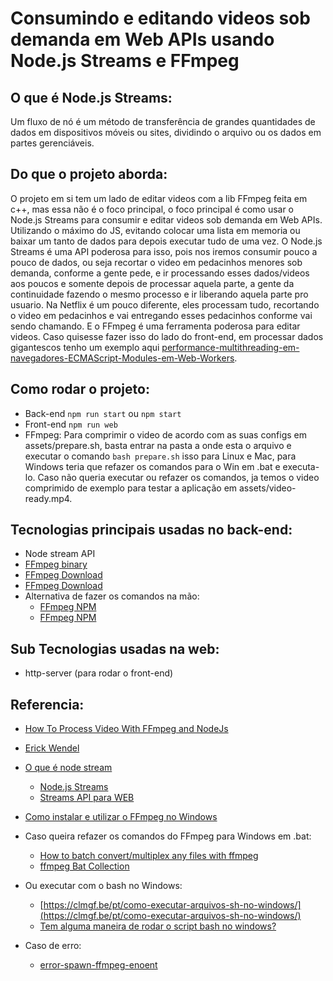 # Consumindo e editando videos sob demanda em Web APIs usando Node.js Streams e FFmpeg

## O que é Node.js Streams:

Um fluxo de nó é um método de transferência de grandes quantidades de dados em dispositivos móveis ou sites, dividindo o arquivo ou os dados em partes gerenciáveis.

## Do que o projeto aborda:

O projeto em si tem um lado de editar videos com a lib FFmpeg feita em c++, mas essa não é o foco principal, o foco principal é como usar o Node.js Streams para consumir e editar videos sob demanda em Web APIs. Utilizando o máximo do JS, evitando colocar uma lista em memoria ou baixar um tanto de dados para depois executar tudo de uma vez. O Node.js Streams é uma API poderosa para isso, pois nos iremos consumir pouco a pouco de dados, ou seja recortar o video em pedacinhos menores sob demanda, conforme a gente pede, e ir processando esses dados/videos aos poucos e somente depois de processar aquela parte, a gente da continuidade fazendo o mesmo processo e ir liberando aquela parte pro usuario. Na Netflix é um pouco diferente, eles processam tudo, recortando o video em pedacinhos e vai entregando esses pedacinhos conforme vai sendo chamando. E o FFmpeg é uma ferramenta poderosa para editar videos. Caso quisesse fazer isso do lado do front-end, em processar dados gigantescos tenho um exemplo aqui [performance-multithreading-em-navegadores-ECMAScript-Modules-em-Web-Workers](https://github.com/PedrohvFernandes/performance-multithreading-em-navegadores-ECMAScript-Modules-em-Web-Workers).


## Como rodar o projeto:

- Back-end ```npm run start``` ou ```npm start```
- Front-end ```npm run web```
- FFmpeg: Para comprimir o video de acordo com as suas configs em assets/prepare.sh, basta entrar na pasta a onde esta o arquivo e executar o comando ```bash prepare.sh``` isso para Linux e Mac, para Windows teria que refazer os comandos para o Win em .bat e executa-lo. Caso não queria executar ou refazer os comandos, ja temos o video comprimido de exemplo para testar a aplicação em assets/video-ready.mp4.

## Tecnologias principais usadas no back-end:

- Node stream API
- [FFmpeg binary](https://www.google.com/url?sa=t&rct=j&q=&esrc=s&source=web&cd=&cad=rja&uact=8&ved=2ahUKEwiF2Nfnr7P9AhVQq5UCHdW1BPgQFnoECBMQAQ&url=https%3A%2F%2Fffmpeg.org%2F&usg=AOvVaw19lCX0sMAnAOlyM2Pvp5-v)
 - [FFmpeg Download](https://ffmpeg.org/download.html)
  - [FFmpeg Download](https://www.gyan.dev/ffmpeg/builds/#release-builds)
- Alternativa de fazer os comandos na mão:
  - [FFmpeg NPM](https://www.npmjs.com/package/ffmpeg)
  - [FFmpeg NPM](https://www.npmjs.com/package/fluent-ffmpeg)

## Sub Tecnologias usadas na web:

- http-server (para rodar o front-end)

## Referencia:

- [How To Process Video With FFmpeg and NodeJs](https://betterprogramming.pub/how-to-process-video-with-ffmpeg-and-nodejs-940a8e510791)
- [Erick Wendel](https://www.youtube.com/watch?v=RixFzeltO68)
- [O que é node stream](https://www.google.com/search?client=opera&q=node+stream&sourceid=opera&ie=UTF-8&oe=UTF-8)
  - [Node.js Streams](https://nodejs.org/api/stream.html)
  - [Streams API para WEB](https://developer.mozilla.org/en-US/docs/Web/API/Streams_API)
- [Como instalar e utilizar o FFmpeg no Windows](https://www.youtube.com/watch?v=Q267RF1I3GE&t=162s)

- Caso queira refazer os comandos do FFmpeg para Windows em .bat:
  - [How to batch convert/multiplex any files with ffmpeg](https://forum.videohelp.com/threads/356314-How-to-batch-convert-multiplex-any-files-with-ffmpeg)
  - [ffmpeg Bat Collection](https://l0lock.github.io/FFmpeg-bat-collection/)

- Ou executar com o bash no Windows:
  - [https://clmgf.be/pt/como-executar-arquivos-sh-no-windows/](https://clmgf.be/pt/como-executar-arquivos-sh-no-windows/)
  - [Tem alguma maneira de rodar o script bash no windows?](https://pt.stackoverflow.com/questions/469435/tem-alguma-maneira-de-rodar-o-script-bash-no-windows)

- Caso de erro:
  - [error-spawn-ffmpeg-enoent](https://stackoverflow.com/questions/37678703/error-spawn-ffmpeg-enoent)
